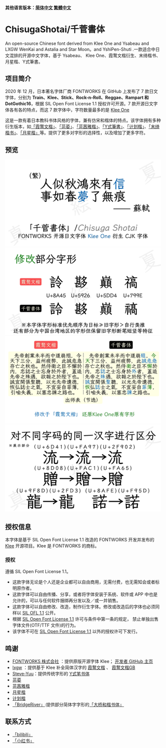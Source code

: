 #### 其他语言版本：[简体中文](README_SC.md) [繁體中文](README_TC.md) 
# ChisugaShotai/千菅書体
An open-source Chinese font derived from Klee One and Ysabeau and LXGW WenKai and Astalia and Star Moon。and YshiPen-Shuti .一款适合中日文混排的开源中文字体，基于 Ysabeau、 Klee One、霞鹜文楷衍生、末绮楷书、月星楷、Y式筆書。
## 项目简介
2020 年 12 月，日本著名字体厂商 FONTWORKS 在 GitHub 上发布了 7 款日文字体，分别为 **Train、Klee、Stick、Rock-n-Roll、Reggae、Rampart 和 DotGothic16**，根据 SIL Open Font License 1.1 授权许可开源。7 款开源日文字体各有各的特点，而这 7 款字体中，字符数量最多的是 [Klee One](https://github.com/fontworks-fonts/Klee) 

这是一款有着日本教科书体风格的字体，兼有仿宋和楷体的特点。该字体拥有多种衍生版本，如[「霞鹜文楷」](https://github.com/lxgw/LxgwWenkai)、[「芫荽」](https://github.com/ButTaiwan/iansui)、[「芫茜雅楷」](https://github.com/ItMarki/jyunsaikaai)、[「Y式筆書」](https://github.com/Steve-Yuu/YshiPen-Shuti)、[「计划楷」](https://github.com/Des-Magmeta/PlanKai)、[「末绮楷书」](https://github.com/Ayaginu-Sue/Astalia)、[「月星楷」](https://github.com/GuiWonder/MoonStarsKai)等。提供了更多对字形的选择性，以及增加了更多字符。

## 预览
![](pingtu-1751542415987.png)![](pingtu-1751542430995.png)![](pingtu-1751542443307.png)![](pingtu-1751542375031.png)



## 授权信息

本字体是基于 SIL Open Font License 1.1 改造的 FONTWORKS 开发并发布的 [Klee](https://github.com/fontworks-fonts/Klee) 开源项目。Klee 是 FONTWORKS 的商标。

### 授权
遵循 SIL Open Font License 1.1。
- 这款字体无论是个人还是企业都可以自由商用，无需付费，也无需知会或者标明原作者。
- 这款字体可以自由传播、分享，或者将字体安装于系统、软件或 APP 中也是允许的，可以与任何软件捆绑再分发以及／或一并销售。
- 这款字体可以自由修改、改造，制作衍生字体。修改或改造后的字体也必须同样以 [SIL OFL 1.1](https://scripts.sil.org/OFL) 公开。
- 根据 [SIL Open Font License 1.1](https://scripts.sil.org/OFL) 许可与条件中第一条的规定， 禁止单独出售字体文件(OTF/TTF 文件)的行为。
- 该字体不可在 [SIL Open Font License 1.1](https://scripts.sil.org/OFL) 以外的授权许可下发行。


## 鸣谢
- [FONTWORKS 株式会社](http://fontworks.co.jp) ：提供原版开源字体 Klee； [开发者 GitHub 主页](https://github.com/fontworks-fonts/)
- [lxgw](https://github.com/lxgw) ：提供基于 Klee 补全简体汉字的 [霞鹜文楷](https://github.com/lxgw/LxgwWenKai) 、 [霞鹜文楷GB](https://github.com/lxgw/LxgwWenKaiGB)
- [Steve-Yuu](https://github.com/Steve-Yuu)：提供传统字形的 [Y式笔书体](https://github.com/Steve-Yuu/YshiPen-Shuti)
- [芫荽](https://github.com/ButTaiwan/iansui)
- [芫茜雅楷](https://github.com/ItMarki/jyunsaikaai)
- [月星楷](https://github.com/GuiWonder/MoonStarsKai)
- [计划楷](https://github.com/Des-Magmeta/PlanKai)
- [「BridgeRiver」](https://github.com/BridgeRiver):提供部分简体字字形的[「大桥和楷书体」](https://github.com/BridgeRiver/BRWakaishotai?tab=readme-ov-file)
## 联系方式
- [「bilibili」](https://b23.tv/AYiFbly)
- [「小红书」](https://www.xiaohongshu.com/user/profile/6219bcca00000000210268ed?xsec_token=YBSV-nCtMA2r3dFIoYmb2QQzvLUGZwA2ZeSBY9k4grkyc%3D&xsec_source=app_share&xhsshare=CopyLink&appuid=6219bcca00000000210268ed&apptime=1753278861&share_id=23fd6d5c8d7849779bef0c6cd0493074&share_channel=copy_link)
